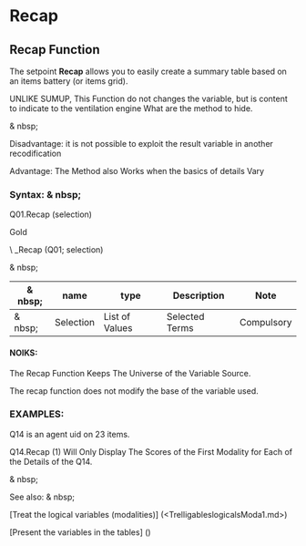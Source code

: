 # Recap

## Recap Function

The setpoint **Recap** allows you to easily create a summary table based on an items battery (or items grid).

UNLIKE SUMUP, This Function do not changes the variable, but is content to indicate to the ventilation engine What are the method to hide.

& nbsp;

Disadvantage: it is not possible to exploit the result variable in another recodification

Advantage: The Method also Works when the basics of details Vary

### Syntax: & nbsp;

Q01.Recap (selection)

Gold

\ _Recap (Q01; selection)

& nbsp;

| & nbsp; | **name** | **type** | **Description** | **Note** |
| --- | --- | --- | --- | --- |
| & nbsp; | Selection | List of Values ​​| Selected Terms | Compulsory |

#### NOIKS:

The Recap Function Keeps The Universe of the Variable Source.

The recap function does not modify the base of the variable used.

### EXAMPLES:

Q14 is an agent uid on 23 items.

Q14.Recap (1) Will Only Display The Scores of the First Modality for Each of the Details of the Q14.

& nbsp;

See also: & nbsp;

[Treat the logical variables (modalities)] (<TrelligableslogicalsModa1.md>)

[Present the variables in the tables] (<PertERDERLESVARIABLE WHILESTAB1.MD>)